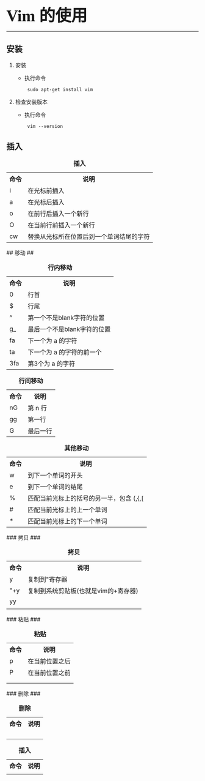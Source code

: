 <b style="font-size: 42px;font-family: 'Consolas';">Vim 的使用</b>
***
## 安装 ##

1. 安装
	 - 执行命令

			sudo apt-get install vim
2. 检查安装版本
	 - 执行命令

			vim --version
## 插入 ##
<table style="border: 1;">
	<caption><b style="font-size: 16px;font-family: '微软雅黑';">插入</b></caption>
	<tr>
		<th>命令</th>
		<th>说明</th>
	</tr>
	<tr>
		<td>i</td>
		<td>在光标前插入</td>
	</tr>
	<tr>
		<td>a</td>
		<td>在光标后插入</td>
	</tr>
	<tr>
		<td>o</td>
		<td>在前行后插入一个新行</td>
	</tr>
	<tr>
		<td>O</td>
		<td>在当前行前插入一个新行</td>
	</tr>
	<tr>
		<td>cw</td>
		<td>替换从光标所在位置后到一个单词结尾的字符</td>
	</tr>
</table>
## 移动 ##
<table style="border: 1;">
	<caption><b style="font-size: 16px;font-family: '微软雅黑';">行内移动</b></caption>
	<tr>
		<th>命令</th>
		<th>说明</th>
	</tr>
	<tr>
		<td>0</td>
		<td>行首</td>
	</tr>
	<tr>
		<td>$</td>
		<td>行尾</td>
	</tr>
	<tr>
		<td>^</td>
		<td>第一个不是blank字符的位置</td>
	</tr>
	<tr>
		<td>g_</td>
		<td>最后一个不是blank字符的位置</td>
	</tr>
	<tr>
		<td>fa</td>
		<td>下一个为 a 的字符</td>
	</tr>
	<tr>
		<td>ta</td>
		<td>下一个为 a 的字符的前一个</td>
	</tr>
	<tr>
		<td>3fa</td>
		<td>第3个为 a 的字符</td>
	</tr>
</table>
<table style="border: 1;">
	<caption><b style="font-size: 16px;font-family: '微软雅黑';">行间移动</b></caption>
	<tr>
		<th>命令</th>
		<th>说明</th>
	</tr>
	<tr>
		<td>nG</td>
		<td>第 n 行</td>
	</tr>
	<tr>
		<td>gg</td>
		<td>第一行</td>
	</tr>
	<tr>
		<td>G</td>
		<td>最后一行</td>
	</tr>
</table>

<table style="border: 1;">
	<caption><b style="font-size: 16px;font-family: '微软雅黑';">其他移动</b></caption>
	<tr>
		<th>命令</th>
		<th>说明</th>
	</tr>
	<tr>
		<td>w</td>
		<td>到下一个单词的开头</td>
	</tr>
	<tr>
		<td>e</td>
		<td>到下一个单词的结尾</td>
	</tr>
	<tr>
		<td>%</td>
		<td>匹配当前光标上的括号的另一半，包含 (,{,[</td>
	</tr>
	<tr>
		<td>#</td>
		<td>匹配当前光标上的上一个单词</td>
	</tr>
	<tr>
		<td>*</td>
		<td>匹配当前光标上的下一个单词</td>
	</tr>
</table>
### 拷贝 ###
<table style="border: 1;">
	<caption><b style="font-size: 16px;font-family: '微软雅黑';">拷贝</b></caption>
	<tr>
		<th>命令</th>
		<th>说明</th>
	</tr>
	<tr>
		<td>y</td>
		<td>复制到"寄存器</td>
	</tr>
	<tr>
		<td>"+y</td>
		<td>复制到系统剪贴板(也就是vim的+寄存器)</td>
	</tr>
	<tr>
		<td>yy</td>
	</tr>
	<tr>
		<td></td>
		<td></td>
	</tr>
</table>
### 粘贴 ###
<table style="border: 1;">
	<caption><b style="font-size: 16px;font-family: '微软雅黑';">粘贴</b></caption>
	<tr>
		<th>命令</th>
		<th>说明</th>
	</tr>
	<tr>
		<td>p</td>
		<td>在当前位置之后</td>
	</tr>
	<tr>
		<td>P</td>
		<td>在当前位置之前</td>
	</tr>
	<tr>
		<td></td>
		<td></td>
	</tr>
	<tr>
		<td></td>
		<td></td>
	</tr>
</table>
### 删除 ###
<table style="border: 1;">
	<caption><b style="font-size: 16px;font-family: '微软雅黑';">删除</b></caption>
	<tr>
		<th>命令</th>
		<th>说明</th>
	</tr>
	<tr>
		<td></td>
		<td></td>
	</tr>
	<tr>
		<td></td>
		<td></td>
	</tr>
	<tr>
		<td></td>
		<td></td>
	</tr>
	<tr>
		<td></td>
		<td></td>
	</tr>
</table>





<table style="border: 1;">
	<caption><b style="font-size: 16px;font-family: '微软雅黑';">插入</b></caption>
	<tr>
		<th>命令</th>
		<th>说明</th>
	</tr>
	<tr>
		<td></td>
		<td></td>
	</tr>
</table>